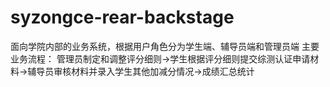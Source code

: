 # syzongce-rear-backstage
面向学院内部的业务系统，根据用户角色分为学生端、辅导员端和管理员端
主要业务流程：
管理员制定和调整评分细则→学生根据评分细则提交综测认证申请材料→辅导员审核材料并录入学生其他加减分情况→成绩汇总统计
